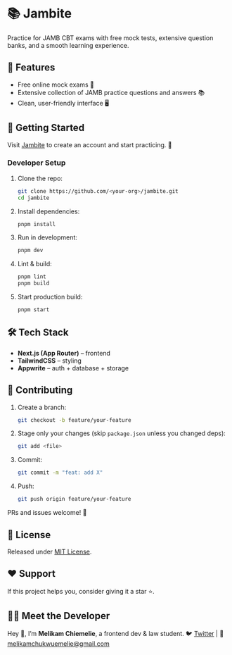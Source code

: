 # 📚 Jambite

Practice for JAMB CBT exams with free mock tests, extensive question banks, and a smooth learning experience.

## 🌟 Features

- Free online mock exams 📝
- Extensive collection of JAMB practice questions and answers 📚
- Clean, user-friendly interface 🖥️

## 🚀 Getting Started

Visit [Jambite](https://jambite.vercel.app) to create an account and start practicing. 🎉

### Developer Setup

1. Clone the repo:

   ```bash
   git clone https://github.com/<your-org>/jambite.git
   cd jambite
   ```

2. Install dependencies:

   ```bash
   pnpm install
   ```

3. Run in development:

   ```bash
   pnpm dev
   ```

4. Lint & build:

   ```bash
   pnpm lint
   pnpm build
   ```

5. Start production build:

   ```bash
   pnpm start
   ```

## 🛠️ Tech Stack

- **Next.js (App Router)** – frontend
- **TailwindCSS** – styling
- **Appwrite** – auth + database + storage

## 🤝 Contributing

1. Create a branch:

   ```bash
   git checkout -b feature/your-feature
   ```

2. Stage only your changes (skip `package.json` unless you changed deps):

   ```bash
   git add <file>
   ```

3. Commit:

   ```bash
   git commit -m "feat: add X"
   ```

4. Push:

   ```bash
   git push origin feature/your-feature
   ```

PRs and issues welcome! 🌟

## 📄 License

Released under [MIT License](https://opensource.org/licenses/MIT).

## ❤️ Support

If this project helps you, consider giving it a star ⭐.

## 👨‍💻 Meet the Developer

Hey 👋, I’m **Melikam Chiemelie**, a frontend dev & law student. 🐦 [Twitter](https://twitter.com/ChiemelieJM) | 📧 [melikamchukwuemelie@gmail.com](mailto:melikamchukwuemelie@gmail.com)
